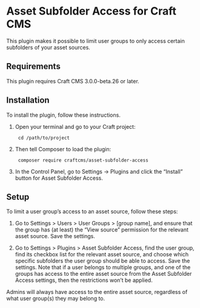 Asset Subfolder Access for Craft CMS
===================

This plugin makes it possible to limit user groups to only access certain subfolders of your asset sources.

## Requirements

This plugin requires Craft CMS 3.0.0-beta.26 or later.


## Installation

To install the plugin, follow these instructions.

1. Open your terminal and go to your Craft project:

        cd /path/to/project

2. Then tell Composer to load the plugin:

        composer require craftcms/asset-subfolder-access

3. In the Control Panel, go to Settings → Plugins and click the “Install” button for Asset Subfolder Access.

## Setup

To limit a user group’s access to an asset source, follow these steps:

1. Go to Settings > Users > User Groups > [group name], and ensure that the group has (at least) the “View source” permission for the relevant asset source. Save the settings.

2. Go to Settings > Plugins > Asset Subfolder Access, find the user group, find its checkbox list for the relevant asset source, and choose which specific subfolders the user group should be able to access. Save the settings.
Note that if a user belongs to multiple groups, and one of the groups has access to the entire asset source from the Asset Subfolder Access settings, then the restrictions won’t be applied.

Admins will always have access to the entire asset source, regardless of what user group(s) they may belong to.

